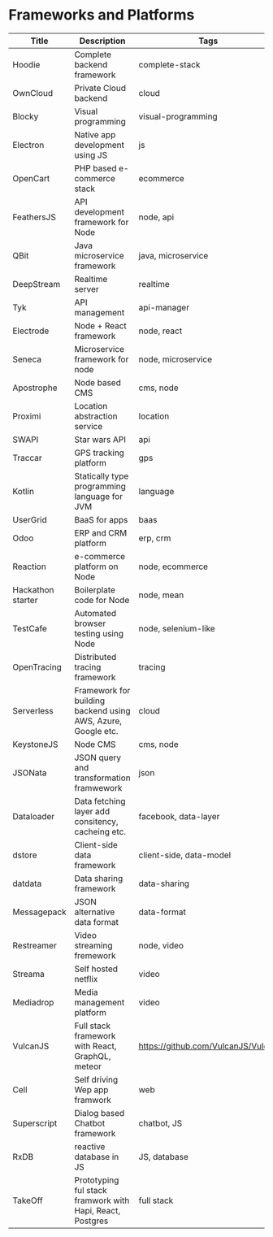 # Frameworks and Platforms

Title | Description | Tags | Link
------------ | ------------- | ---------- | --------------
Hoodie | Complete backend framework | complete-stack | http://hood.ie/
OwnCloud | Private Cloud backend | cloud | https://owncloud.org/
Blocky | Visual programming | visual-programming | https://github.com/google/blockly
Electron | Native app development using JS | js | http://electron.atom.io/
OpenCart | PHP based e-commerce stack | ecommerce | https://github.com/opencart/opencart
FeathersJS | API development framework for Node | node, api | http://feathersjs.com/
QBit | Java microservice framework | java, microservice | http://advantageous.github.io/qbit/
DeepStream | Realtime server | realtime | https://deepstream.io/
Tyk | API management | api-manager | https://tyk.io/
Electrode | Node + React framework | node, react | http://www.electrode.io/
Seneca | Microservice framework for node | node, microservice | http://senecajs.org/
Apostrophe | Node based CMS | cms, node | http://apostrophecms.org/
Proximi | Location abstraction service | location | https://proximi.io/
SWAPI | Star wars API | api | https://github.com/phalt/swapi
Traccar | GPS tracking platform | gps | https://www.traccar.org/
Kotlin | Statically type programming language for JVM | language | https://kotlinlang.org/
UserGrid | BaaS for apps | baas | https://usergrid.apache.org/
Odoo | ERP and CRM platform | erp, crm | https://www.odoo.com/
Reaction | e-commerce platform on Node | node, ecommerce | https://github.com/reactioncommerce/reaction
Hackathon starter | Boilerplate code for Node | node, mean | https://github.com/sahat/hackathon-starter
TestCafe | Automated browser testing using Node | node, selenium-like | https://github.com/DevExpress/testcafe
OpenTracing | Distributed tracing framework | tracing | http://opentracing.io/
Serverless | Framework for building backend using AWS, Azure, Google etc. | cloud | https://github.com/serverless/serverless
KeystoneJS | Node CMS | cms, node | http://keystonejs.com/
JSONata | JSON query and transformation framwework | json | https://github.com/jsonata-js
Dataloader | Data fetching layer add consitency, cacheing etc. | facebook, data-layer | https://github.com/facebook/dataloader
dstore | Client-side data framework | client-side, data-model | http://dstorejs.io/
datdata | Data sharing framework | data-sharing | https://datproject.org/
Messagepack | JSON alternative data format | data-format | http://msgpack.org/
Restreamer | Video streaming fremework | node, video | https://datarhei.github.io/restreamer/
Streama | Self hosted netflix | video | https://github.com/dularion/streama
Mediadrop | Media management platform | video | http://mediadrop.video/
VulcanJS | Full stack framework with React, GraphQL, meteor | https://github.com/VulcanJS/Vulcan
Cell | Self driving Wep app framwork | web | https://github.com/intercellular/cell
Superscript | Dialog based Chatbot framework | chatbot, JS | https://github.com/superscriptjs/superscript
RxDB | reactive database in JS | JS, database | https://github.com/pubkey/rxdb
TakeOff | Prototyping ful stack framwork with Hapi, React, Postgres | full stack | https://tanepiper.github.io/takeoff/


